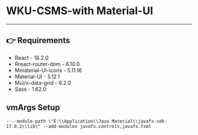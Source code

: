# WKU-CSMS-with Material-UI

---

## 👉 Requirements

- React - 18.2.0
- Rreact-router-dom - 6.10.0
- Mmaterial-UI-icons - 5.11.16
- Material-UI - 5.12.1
- Mui/x-data-grid - 6.2.0
- Sass - 1.62.0
   

## vmArgs Setup

```
----module-path \"E:\\Application\\Java Material\\javafx-sdk-17.0.2\\lib\" --add-modules javafx.controls,javafx.fxml

```
